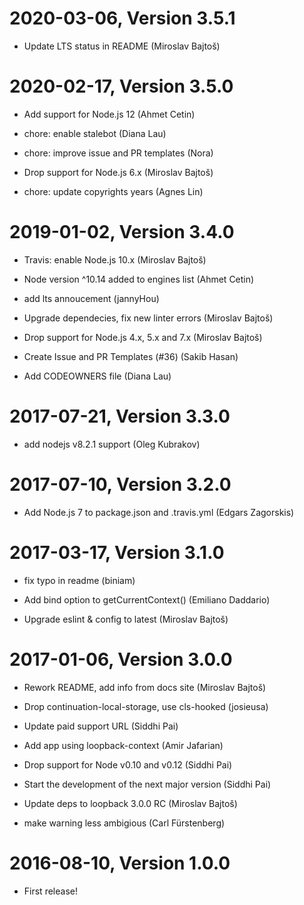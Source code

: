2020-03-06, Version 3.5.1
=========================

 * Update LTS status in README (Miroslav Bajtoš)


2020-02-17, Version 3.5.0
=========================

 * Add support for Node.js 12 (Ahmet Cetin)

 * chore: enable stalebot (Diana Lau)

 * chore: improve issue and PR templates (Nora)

 * Drop support for Node.js 6.x (Miroslav Bajtoš)

 * chore: update copyrights years (Agnes Lin)


2019-01-02, Version 3.4.0
=========================

 * Travis: enable Node.js 10.x (Miroslav Bajtoš)

 * Node version ^10.14 added to engines list (Ahmet Cetin)

 * add lts annoucement (jannyHou)

 * Upgrade dependecies, fix new linter errors (Miroslav Bajtoš)

 * Drop support for Node.js 4.x, 5.x and 7.x (Miroslav Bajtoš)

 * Create Issue and PR Templates (#36) (Sakib Hasan)

 * Add CODEOWNERS file (Diana Lau)


2017-07-21, Version 3.3.0
=========================

 * add nodejs v8.2.1 support (Oleg Kubrakov)


2017-07-10, Version 3.2.0
=========================

 * Add Node.js 7 to package.json and .travis.yml (Edgars Zagorskis)


2017-03-17, Version 3.1.0
=========================

 * fix typo in readme (biniam)

 * Add bind option to getCurrentContext() (Emiliano Daddario)

 * Upgrade eslint & config to latest (Miroslav Bajtoš)


2017-01-06, Version 3.0.0
=========================

 * Rework README, add info from docs site (Miroslav Bajtoš)

 * Drop continuation-local-storage, use cls-hooked (josieusa)

 * Update paid support URL (Siddhi Pai)

 * Add app using loopback-context (Amir Jafarian)

 * Drop support for Node v0.10 and v0.12 (Siddhi Pai)

 * Start the development of the next major version (Siddhi Pai)

 * Update deps to loopback 3.0.0 RC (Miroslav Bajtoš)

 * make warning less ambigious (Carl Fürstenberg)


2016-08-10, Version 1.0.0
=========================

 * First release!
